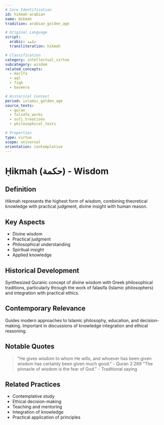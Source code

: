 ```yaml
---
# Core Identification
id: hikmah-arabian
name: Ḥikmah
tradition: arabian_golden_age

# Original Language
script:
  arabic: حكمة
  transliteration: ḥikmah

# Classification
category: intellectual_virtue
subcategory: wisdom
related_concepts:
  - marifa
  - aql
  - fiqh
  - baseera

# Historical Context
period: islamic_golden_age
source_texts:
  - quran
  - falsafa_works
  - sufi_treatises
  - philosophical_texts

# Properties
type: virtue
scope: universal
orientation: contemplative
---
```


# Ḥikmah (حكمة) - Wisdom

## Definition
Ḥikmah represents the highest form of wisdom, combining theoretical knowledge with practical judgment, divine insight with human reason.

## Key Aspects
- Divine wisdom
- Practical judgment
- Philosophical understanding
- Spiritual insight
- Applied knowledge

## Historical Development
Synthesized Quranic concept of divine wisdom with Greek philosophical traditions, particularly through the work of falasifa (Islamic philosophers) and integration with practical ethics.

## Contemporary Relevance
Guides modern approaches to Islamic philosophy, education, and decision-making. Important in discussions of knowledge integration and ethical reasoning.

## Notable Quotes
> "He gives wisdom to whom He wills, and whoever has been given wisdom has certainly been given much good." - Quran 2:269
> "The pinnacle of wisdom is the fear of God." - Traditional saying

## Related Practices
- Contemplative study
- Ethical decision-making
- Teaching and mentoring
- Integration of knowledge
- Practical application of principles